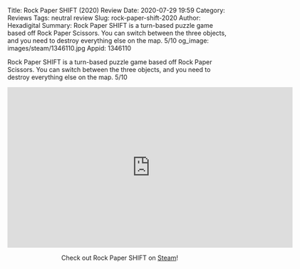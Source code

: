 Title: Rock Paper SHIFT (2020) Review
Date: 2020-07-29 19:59
Category: Reviews
Tags: neutral review
Slug: rock-paper-shift-2020
Author: Hexadigital
Summary: Rock Paper SHIFT is a turn-based puzzle game based off Rock Paper Scissors. You can switch between the three objects, and you need to destroy everything else on the map. 5/10
og_image: images/steam/1346110.jpg
Appid: 1346110

Rock Paper SHIFT is a turn-based puzzle game based off Rock Paper Scissors. You can switch between the three objects, and you need to destroy everything else on the map. 5/10

<center><iframe src="https://www.youtube.com/embed/eI7mqcJZ7Cc?feature=oembed" allow="accelerometer; autoplay; encrypted-media; gyroscope; picture-in-picture" width="640" height="360" frameborder="0"></iframe>

Check out Rock Paper SHIFT on [Steam](https://store.steampowered.com/app/1346110/?curator_clanid=34633900)!</center>

